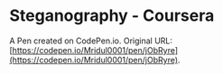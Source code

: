 # Steganography - Coursera

A Pen created on CodePen.io. Original URL: [https://codepen.io/Mridul0001/pen/jObRyre](https://codepen.io/Mridul0001/pen/jObRyre).


